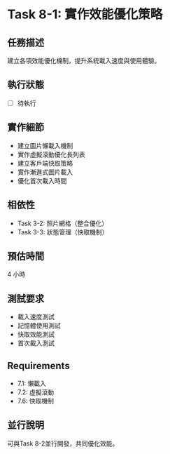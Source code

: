 # Task 8-1: 實作效能優化策略

## 任務描述
建立各項效能優化機制，提升系統載入速度與使用體驗。

## 執行狀態
- [ ] 待執行

## 實作細節
- 建立圖片懶載入機制
- 實作虛擬滾動優化長列表
- 建立客戶端快取策略
- 實作漸進式圖片載入
- 優化首次載入時間

## 相依性
- Task 3-2: 照片網格（整合優化）
- Task 3-3: 狀態管理（快取機制）

## 預估時間
4 小時

## 測試要求
- 載入速度測試
- 記憶體使用測試
- 快取效能測試
- 首次載入測試

## Requirements
- 7.1: 懶載入
- 7.2: 虛擬滾動
- 7.6: 快取機制

## 並行說明
可與Task 8-2並行開發，共同優化效能。